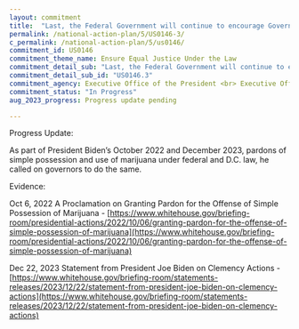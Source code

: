 ```yaml
---
layout: commitment
title:  "Last, the Federal Government will continue to encourage Governors to follow the Federal Government’s lead with regard to State offenses, since most marijuana prosecutions take place at the State level."
permalink: /national-action-plan/5/US0146-3/
c_permalink: /national-action-plan/5/us0146/
commitment_id: US0146
commitment_theme_name: Ensure Equal Justice Under the Law
commitment_detail_sub: "Last, the Federal Government will continue to encourage Governors to follow the Federal Government’s lead with regard to State offenses, since most marijuana prosecutions take place at the State level."
commitment_detail_sub_id: "US0146.3"
commitment_agency: Executive Office of the President <br> Executive Office of the President
commitment_status: "In Progress"
aug_2023_progress: Progress update pending

---
```

Progress Update: 

As part of President Biden’s October 2022 and December 2023, pardons of simple possession and use of marijuana under federal and D.C. law, he called on governors to do the same.

Evidence: 

Oct 6, 2022 A Proclamation on Granting Pardon for the Offense of Simple Possession of Marijuana - [https://www.whitehouse.gov/briefing-room/presidential-actions/2022/10/06/granting-pardon-for-the-offense-of-simple-possession-of-marijuana](https://www.whitehouse.gov/briefing-room/presidential-actions/2022/10/06/granting-pardon-for-the-offense-of-simple-possession-of-marijuana)

Dec 22, 2023 Statement from President Joe Biden on Clemency Actions - [https://www.whitehouse.gov/briefing-room/statements-releases/2023/12/22/statement-from-president-joe-biden-on-clemency-actions](https://www.whitehouse.gov/briefing-room/statements-releases/2023/12/22/statement-from-president-joe-biden-on-clemency-actions)